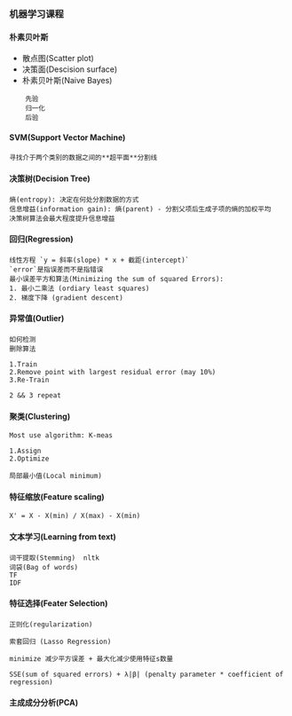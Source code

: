 ### 机器学习课程

#### 朴素贝叶斯

- 散点图(Scatter plot)
- 决策面(Descision surface)
- 朴素贝叶斯(Naive Bayes)
```
    先验
    归一化
    后验
```

#### SVM(Support Vector Machine)

```
寻找介于两个类别的数据之间的**超平面**分割线
```

#### 决策树(Decision Tree)

```
熵(entropy): 决定在何处分割数据的方式
信息增益(information gain): 熵(parent) - 分割父项后生成子项的熵的加权平均
决策树算法会最大程度提升信息增益
```

#### 回归(Regression)

```
线性方程 `y = 斜率(slope) * x + 截距(intercept)`
`error`是指误差而不是指错误
最小误差平方和算法(Minimizing the sum of squared Errors):
1. 最小二乘法 (ordiary least squares)
2. 梯度下降 (gradient descent)
```

#### 异常值(Outlier)

```
如何检测
删除算法

1.Train
2.Remove point with largest residual error (may 10%)
3.Re-Train

2 && 3 repeat

```

#### 聚类(Clustering)

```
Most use algorithm: K-meas

1.Assign
2.Optimize

局部最小值(Local minimum)

```


#### 特征缩放(Feature scaling)


```
X' = X - X(min) / X(max) - X(min)
```

#### 文本学习(Learning from text)

```
词干提取(Stemming)  nltk
词袋(Bag of words)
TF
IDF
```

#### 特征选择(Feater Selection)

```
正则化(regularization)

索套回归 (Lasso Regression)

minimize 减少平方误差 + 最大化减少使用特征s数量

SSE(sum of squared errors) + λ|β| (penalty parameter * coefficient of regression)
```

#### 主成成分分析(PCA)

```

```

















